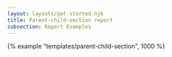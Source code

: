 ```yaml
---
layout: layouts/get-started.njk
title: Parent-child-section report
subsection: Report Examples
---
```


{% example "templates/parent-child-section", 1000 %}
